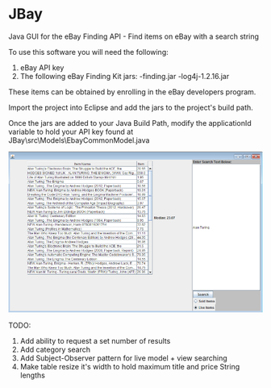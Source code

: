 JBay
====

Java GUI for the eBay Finding API - Find items on eBay with a search string


To use this software you will need the following:
1. eBay API key
2. The following eBay Finding Kit jars: 
    -finding.jar
    -log4j-1.2.16.jar

These items can be obtained by enrolling in the eBay developers program.

Import the project into Eclipse and add the jars to the project's build path.

Once the jars are added to your Java Build Path, modify the applicationId variable to hold your API key found at JBay\src\Models\EbayCommonModel.java

![Alt text](/screenshots/main_view.png "JBay GUI")


TODO:
1. Add ability to request a set number of results
2. Add category search
3. Add Subject-Observer pattern for live model + view searching
4. Make table resize it's width to hold maximum title and price String lengths
